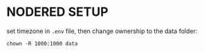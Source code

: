 # NODERED SETUP

set timezone in `.env` file, then change ownership to the data folder:

    chown -R 1000:1000 data

